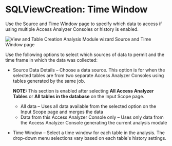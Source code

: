 # SQLViewCreation: Time Window

Use the Source and Time Window page to specify which data to access if using multiple Access Analyzer Consoles or history is enabled.

![View and Table Creation Analysis Module wizard Source and Time Window page](/img/product_docs/accessanalyzer/accessanalyzer/enterpriseauditor/admin/analysis/notification/timewindow.png)

Use the following options to select which sources of data to permit and the time frame in which the data was collected:

- Source Data Details – Choose a data source. This option is for when the selected tables are from two separate Access Analyzer Consoles using tables generated by the same job.

  __NOTE:__ This section is enabled after selecting __All Access Analyzer Tables__ or __All tables in the database__ on the Input Scope page.

  - All data – Uses all data available from the selected option on the Input Scope page and merges the data
  - Data from this Access Analyzer Console only – Uses only data from the Access Analyzer Console generating the current analysis module
- Time Window – Select a time window for each table in the analysis. The drop-down menu selections vary based on each table's history settings.
